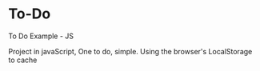 # To-Do
To Do Example - JS

Project in javaScript, One to do, simple. Using the browser's LocalStorage to cache

